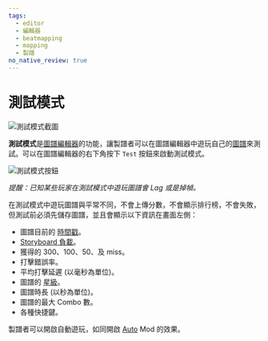 ```yaml
---
tags:
  - editor
  - 編輯器
  - beatmapping
  - mapping
  - 製譜
no_native_review: true
---
```


# 測試模式

![測試模式截圖](img/test-mode-example.jpg "開啟自動遊玩的測試模式")

**測試模式**是[圖譜編輯器](/wiki/Beatmap_Editor)的功能，讓製譜者可以在圖譜編輯器中遊玩自己的[圖譜](/wiki/Beatmap)來測試。可以在圖譜編輯器的右下角按下 `Test` 按鈕來啟動測試模式。

![測試模式按鈕](img/test-mode-button.png "在圖譜編輯器的測試模式按鈕")

*提醒：已知某些玩家在測試模式中遊玩圖譜會 Lag 或是掉幀。*

在測試模式中遊玩圖譜與平常不同，不會上傳分數，不會顯示排行榜，不會失敗，但測試前必須先儲存圖譜，並且會顯示以下資訊在畫面左側：

- 圖譜目前的 [時間戳](/wiki/Modding/Timestamp)。
- [Storyboard 負載](/wiki/Beatmap_Editor/SB_Load)。
- 獲得的 300、100、50、及 miss。
- 打擊錯誤率。
- 平均打擊延遲 (以毫秒為單位)。
- 圖譜的 [星級](/wiki/Beatmapping/Star_rating)。
- 圖譜時長 (以秒為單位)。
- 圖譜的最大 Combo 數。
- 各種快捷鍵。

製譜者可以開啟自動遊玩，如同開啟 [Auto](/wiki/Game_modifier/Auto) Mod 的效果。
